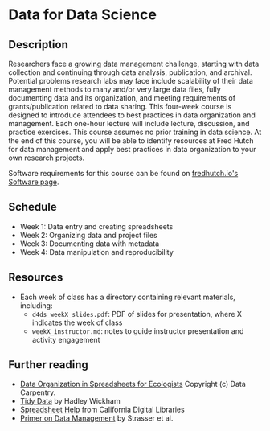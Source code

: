 # Data for Data Science

## Description

Researchers face a growing data management challenge, starting with data collection and continuing through data analysis, publication, and archival. Potential problems research labs may face include scalability of their data management methods to many and/or very large data files, fully documenting data and its organization, and meeting requirements of grants/publication related to data sharing. This four-week course is designed to introduce attendees to best practices in data organization and management. Each one-hour lecture will include lecture, discussion, and practice exercises. This course assumes no prior training in data science. At the end of this course, you will be able to identify resources at Fred Hutch for data management and apply best practices in data organization to your own research projects.

Software requirements for this course can be found on [fredhutch.io's Software page](http://www.fredhutch.io/software/).


## Schedule

* Week 1: Data entry and creating spreadsheets
* Week 2: Organizing data and project files
* Week 3: Documenting data with metadata
* Week 4: Data manipulation and reproducibility


## Resources

- Each week of class has a directory containing relevant materials, including:
  - `d4ds_weekX_slides.pdf`: PDF of slides for presentation, where X indicates the week of class
  - `weekX_instructor.md`: notes to guide instructor presentation and activity engagement

## Further reading

- [Data Organization in Spreadsheets for Ecologists](https://datacarpentry.org/spreadsheet-ecology-lesson/) Copyright (c) Data Carpentry.
- [Tidy Data](https://vita.had.co.nz/papers/tidy-data.pdf) by Hadley Wickham
- [Spreadsheet Help](http://cdluc3.github.io/spreadsheet-help/) from California Digital Libraries
- [Primer on Data Management](https://escholarship.org/uc/item/7tf5q7n3) by Strasser et al.
